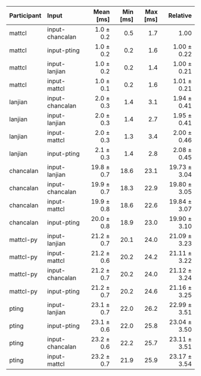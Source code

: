 | Participant | Input | Mean [ms] | Min [ms] | Max [ms] | Relative |
|:---|:---|---:|---:|---:|---:|
| mattcl | input-chancalan | 1.0 ± 0.2 | 0.5 | 1.7 | 1.00 |
| mattcl | input-pting | 1.0 ± 0.2 | 0.2 | 1.6 | 1.00 ± 0.22 |
| mattcl | input-lanjian | 1.0 ± 0.2 | 0.2 | 1.4 | 1.00 ± 0.21 |
| mattcl | input-mattcl | 1.0 ± 0.1 | 0.2 | 1.6 | 1.01 ± 0.21 |
| lanjian | input-chancalan | 2.0 ± 0.3 | 1.4 | 3.1 | 1.94 ± 0.41 |
| lanjian | input-lanjian | 2.0 ± 0.3 | 1.4 | 2.7 | 1.95 ± 0.41 |
| lanjian | input-mattcl | 2.0 ± 0.3 | 1.3 | 3.4 | 2.00 ± 0.46 |
| lanjian | input-pting | 2.1 ± 0.3 | 1.4 | 2.8 | 2.08 ± 0.45 |
| chancalan | input-lanjian | 19.8 ± 0.7 | 18.6 | 23.1 | 19.73 ± 3.04 |
| chancalan | input-chancalan | 19.9 ± 0.7 | 18.3 | 22.9 | 19.80 ± 3.05 |
| chancalan | input-mattcl | 19.9 ± 0.8 | 18.6 | 22.6 | 19.84 ± 3.07 |
| chancalan | input-pting | 20.0 ± 0.8 | 18.9 | 23.0 | 19.90 ± 3.10 |
| mattcl-py | input-lanjian | 21.2 ± 0.7 | 20.1 | 24.0 | 21.09 ± 3.23 |
| mattcl-py | input-mattcl | 21.2 ± 0.6 | 20.2 | 24.2 | 21.11 ± 3.22 |
| mattcl-py | input-chancalan | 21.2 ± 0.7 | 20.2 | 24.0 | 21.12 ± 3.24 |
| mattcl-py | input-pting | 21.2 ± 0.7 | 20.2 | 24.6 | 21.16 ± 3.25 |
| pting | input-lanjian | 23.1 ± 0.7 | 22.0 | 26.2 | 22.99 ± 3.51 |
| pting | input-pting | 23.1 ± 0.6 | 22.0 | 25.8 | 23.04 ± 3.50 |
| pting | input-chancalan | 23.2 ± 0.6 | 22.2 | 25.7 | 23.11 ± 3.51 |
| pting | input-mattcl | 23.2 ± 0.7 | 21.9 | 25.9 | 23.17 ± 3.54 |
